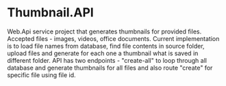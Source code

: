 # Thumbnail.API

Web.Api service project that generates thumbnails for provided files. Accepted files - images, videos, office documents. Current implementation is to load file names from database, find file contents in source folder, upload files and generate for each one a thumbnail what is saved in different folder. API has two endpoints - "create-all" to loop through all database and generate thumbnails for all files and also route "create" for specific file 
 using file id.
